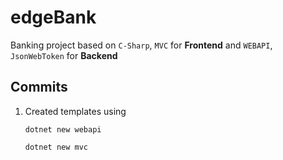 # edgeBank

Banking project based on `C-Sharp`, `MVC` for **Frontend** and `WEBAPI`, `JsonWebToken` for **Backend**

## Commits

1. Created templates using 

    ```
    dotnet new webapi
    ```

    ```
    dotnet new mvc
    ```
    